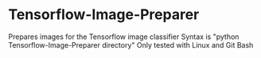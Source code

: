 # Tensorflow-Image-Preparer
Prepares images for the Tensorflow image classifier
Syntax is "python Tensorflow-Image-Preparer directory"
Only tested with Linux and Git Bash
